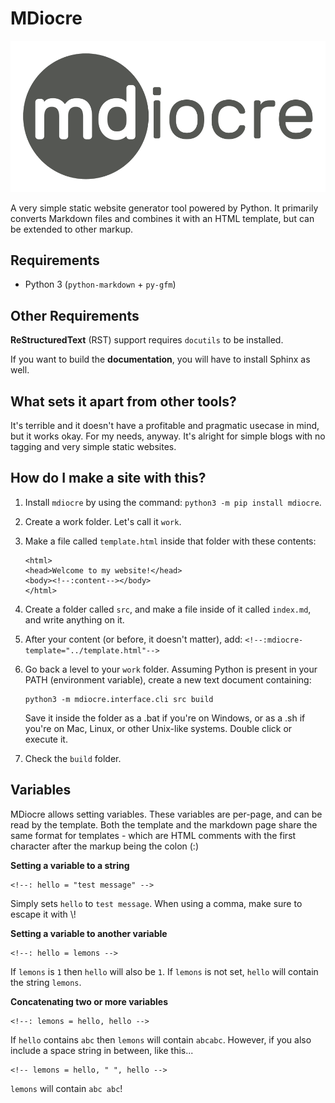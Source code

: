 # MDiocre

![MDiocre](logo.svg)

A very simple static website generator tool powered by Python. It primarily converts Markdown files and combines it with an HTML template, but can be extended to other markup.

## Requirements

* Python 3 (`python-markdown` + `py-gfm`)

## Other Requirements

**ReStructuredText** (RST) support requires `docutils` to be installed.

If you want to build the **documentation**, you will have to install Sphinx as well.

## What sets it apart from other tools?

It's terrible and it doesn't have a profitable and pragmatic usecase in mind, but it works okay. For my needs, anyway. It's alright for simple blogs with no tagging and very simple static websites.

## How do I make a site with this?

1. Install `mdiocre` by using the command: `python3 -m pip install mdiocre`.

2. Create a work folder. Let's call it `work`.

3. Make a file called `template.html` inside that folder with these contents:
   
   ```
   <html>
   <head>Welcome to my website!</head>
   <body><!--:content--></body>
   </html>
   ```

4. Create a folder called `src`, and make a file inside of it called `index.md`, and write anything on it.

5. After your content (or before, it doesn't matter), add: `<!--:mdiocre-template="../template.html"-->`

6. Go back a level to your `work` folder. Assuming Python is present in your PATH (environment variable), create a new text document containing:
   
   ```
   python3 -m mdiocre.interface.cli src build
   ```
   
   Save it inside the folder as a .bat if you're on Windows, or as a .sh if you're on Mac, Linux, or other Unix-like systems. Double click or execute it.

7. Check the `build` folder.

## Variables

MDiocre allows setting variables. These variables are per-page, and can be read by the template. Both the template and the markdown page share the same format for templates - which are HTML comments with the first character after the markup being the colon (:)

**Setting a variable to a string**

```
<!--: hello = "test message" -->
```

Simply sets `hello` to `test message`. When using a comma, make sure to escape it with \\!

**Setting a variable to another variable**

```
<!--: hello = lemons -->
```

If `lemons` is `1` then `hello` will also be `1`. If `lemons` is not set, `hello` will contain the string `lemons`.

**Concatenating two or more variables**

```
<!--: lemons = hello, hello -->
```

If `hello` contains `abc` then `lemons` will contain `abcabc`. However, if you also include a space string in between, like this...

```
<!-- lemons = hello, " ", hello -->
```

`lemons` will contain `abc abc`!

